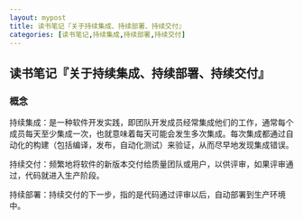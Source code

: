 ```yaml
---
layout: mypost
title: 读书笔记『关于持续集成、持续部署、持续交付』
categories: [读书笔记,持续集成,持续部署,持续交付]
---
```


## 读书笔记『关于持续集成、持续部署、持续交付』

### 概念

持续集成：是一种软件开发实践，即团队开发成员经常集成他们的工作，通常每个成员每天至少集成一次，也就意味着每天可能会发生多次集成。每次集成都通过自动化的构建（包括编译，发布，自动化测试）来验证，从而尽早地发现集成错误。

持续交付：频繁地将软件的新版本交付给质量团队或用户，以供评审，如果评审通过，代码就进入生产阶段。

持续部署：持续交付的下一步，指的是代码通过评审以后，自动部署到生产环境中。